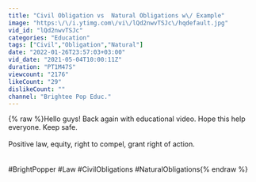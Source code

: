 ```yaml
---
title: "Civil Obligation vs  Natural Obligations w\/ Example"
image: "https:\/\/i.ytimg.com\/vi\/lQd2nwvTSJc\/hqdefault.jpg"
vid_id: "lQd2nwvTSJc"
categories: "Education"
tags: ["Civil","Obligation","Natural"]
date: "2022-01-26T23:57:03+03:00"
vid_date: "2021-05-04T10:00:11Z"
duration: "PT1M47S"
viewcount: "2176"
likeCount: "29"
dislikeCount: ""
channel: "Brightee Pop Educ."
---
```

{% raw %}Hello guys! Back again with educational video. Hope this help everyone. Keep safe. <br /><br />Positive law, equity, right to compel, grant right of action.<br /><br /><br />#BrightPopper      #Law      #CivilObligations     #NaturalObligations{% endraw %}
